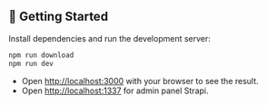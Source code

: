 ## 🚀 Getting Started

Install dependencies and run the development server:
```bash
npm run download
npm run dev
```

- Open [http://localhost:3000](http://localhost:3000) with your browser to see the result.
- Open [http://localhost:1337](http://localhost:1337) for admin panel Strapi.
